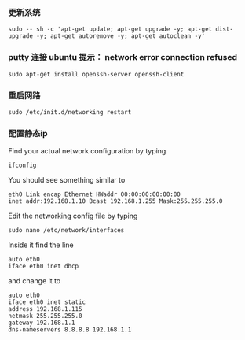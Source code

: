 ### 更新系统

```
sudo -- sh -c 'apt-get update; apt-get upgrade -y; apt-get dist-upgrade -y; apt-get autoremove -y; apt-get autoclean -y'
```

### putty 连接 ubuntu 提示：  network error connection refused

```
sudo apt-get install openssh-server openssh-client
```

### 重启网路

```
sudo /etc/init.d/networking restart
```

### **配置静态ip**

Find your actual network configuration by typing

```
ifconfig
```

You should see something similar to

```
eth0 Link encap Ethernet HWaddr 00:00:00:00:00:00
inet addr:192.168.1.10 Bcast 192.168.1.255 Mask:255.255.255.0
```

Edit the networking config file by typing

```
sudo nano /etc/network/interfaces
```

Inside it find the line

```
auto eth0
iface eth0 inet dhcp
```

and change it to

```
auto eth0
iface eth0 inet static
address 192.168.1.115
netmask 255.255.255.0
gateway 192.168.1.1
dns-nameservers 8.8.8.8 192.168.1.1
```



